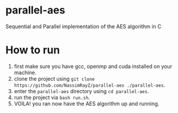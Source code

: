 # parallel-aes
Sequential and Parallel implementation of the AES algorithm in C
# How to run
1. first make sure you have gcc, openmp and cuda installed on your machine.
2. clone the project using `git clone https://github.com/NassimRayZ/parallel-aes ./parallel-aes`.
3. enter the `parallel-aes` directory using `cd parallel-aes`.
4. run the project via `bash run.sh`.
5. VOILA! you ran now have the AES algorithm up and running.
